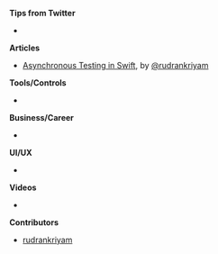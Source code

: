 **Tips from Twitter**

*

**Articles**

* [Asynchronous Testing in Swift](https://semaphoreci.com/blog/asynchronous-testing-swift), by [@rudrankriyam](https://twitter.com/rudrankriyam)

**Tools/Controls**

* 

**Business/Career**

* 

**UI/UX**

* 

**Videos**

* 

**Contributors**

* [rudrankriyam](https://github.com/rudrankriyam)
